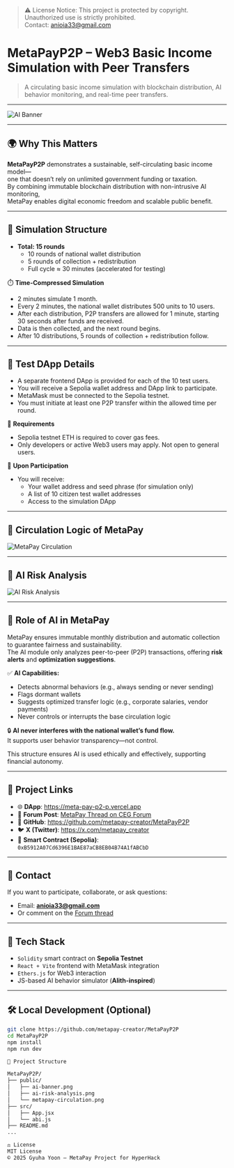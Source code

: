 > ⚠️ License Notice:
> This project is protected by copyright. Unauthorized use is strictly prohibited.  
> Contact: anioia33@gmail.com
# MetaPayP2P – Web3 Basic Income Simulation with Peer Transfers

> A circulating basic income simulation with blockchain distribution, AI behavior monitoring, and real-time peer transfers.

---

![AI Banner](public/ai-banner.png)

---

## 🌍 Why This Matters

**MetaPayP2P** demonstrates a sustainable, self-circulating basic income model—  
one that doesn’t rely on unlimited government funding or taxation.  
By combining immutable blockchain distribution with non-intrusive AI monitoring,  
MetaPay enables digital economic freedom and scalable public benefit.

---

## 🧪 Simulation Structure

- **Total: 15 rounds**
  - 10 rounds of national wallet distribution
  - 5 rounds of collection + redistribution
  - Full cycle ≈ 30 minutes (accelerated for testing)

⏱️ **Time-Compressed Simulation**
- 2 minutes simulate 1 month.
- Every 2 minutes, the national wallet distributes 500 units to 10 users.
- After each distribution, P2P transfers are allowed for 1 minute, starting 30 seconds after funds are received.
- Data is then collected, and the next round begins.
- After 10 distributions, 5 rounds of collection + redistribution follow.

---

## 📱 Test DApp Details

- A separate frontend DApp is provided for each of the 10 test users.
- You will receive a Sepolia wallet address and DApp link to participate.
- MetaMask must be connected to the Sepolia testnet.
- You must initiate at least one P2P transfer within the allowed time per round.

📌 **Requirements**
- Sepolia testnet ETH is required to cover gas fees.
- Only developers or active Web3 users may apply. Not open to general users.

🧾 **Upon Participation**
- You will receive:
  - Your wallet address and seed phrase (for simulation only)
  - A list of 10 citizen test wallet addresses
  - Access to the simulation DApp

---

## 🔁 Circulation Logic of MetaPay

![MetaPay Circulation](public/metapay-circulation.png)

---

## 🧠 AI Risk Analysis

![AI Risk Analysis](public/ai-risk-analysis.png)

---

## 🧠 Role of AI in MetaPay

MetaPay ensures immutable monthly distribution and automatic collection to guarantee fairness and sustainability.  
The AI module only analyzes peer-to-peer (P2P) transactions, offering **risk alerts** and **optimization suggestions**.

✅ **AI Capabilities:**
- Detects abnormal behaviors (e.g., always sending or never sending)
- Flags dormant wallets
- Suggests optimized transfer logic (e.g., corporate salaries, vendor payments)
- Never controls or interrupts the base circulation logic

🔒 **AI never interferes with the national wallet’s fund flow.**  
It supports user behavior transparency—not control.

This structure ensures AI is used ethically and effectively, supporting financial autonomy.

---

## 📎 Project Links

- 🌐 **DApp**: https://meta-pay-p2-p.vercel.app  
- 🧠 **Forum Post**: [MetaPay Thread on CEG Forum](https://forum.ceg.vote/t/metapay-a-circulating-basic-income-model-with-digital-currency/5537/34)  
- 🐙 **GitHub**: https://github.com/metapay-creator/MetaPayP2P  
- 🐦 **X (Twitter)**: https://x.com/metapay_creator  
- 🔗 **Smart Contract (Sepolia)**: `0xB5912A07Cd6396E1BAE87aCB8EB04B74A1fABCbD`

---

## 📩 Contact

If you want to participate, collaborate, or ask questions:

- Email: **anioia33@gmail.com**  
- Or comment on the [Forum thread](https://forum.ceg.vote/t/metapay-a-circulating-basic-income-model-with-digital-currency/5537/34)

---

## 🧰 Tech Stack

- `Solidity` smart contract on **Sepolia Testnet**
- `React + Vite` frontend with MetaMask integration
- `Ethers.js` for Web3 interaction
- JS-based AI behavior simulator (**Alith-inspired**)

---

## 🛠️ Local Development (Optional)

```bash
git clone https://github.com/metapay-creator/MetaPayP2P
cd MetaPayP2P
npm install
npm run dev

📂 Project Structure

MetaPayP2P/
├── public/
│   ├── ai-banner.png
│   ├── ai-risk-analysis.png
│   └── metapay-circulation.png
├── src/
│   ├── App.jsx
│   └── abi.js
├── README.md
...

⚖ License
MIT License
© 2025 Gyuha Yoon – MetaPay Project for HyperHack

